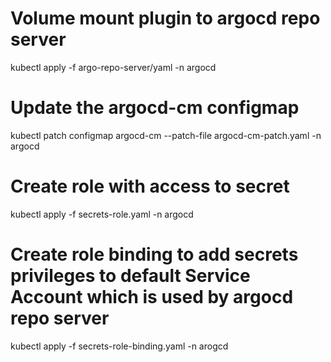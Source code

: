 # Volume mount plugin to argocd repo server
kubectl apply -f argo-repo-server/yaml -n argocd

# Update the argocd-cm configmap
kubectl patch configmap argocd-cm --patch-file argocd-cm-patch.yaml -n argocd

# Create role with access to secret
kubectl apply -f secrets-role.yaml -n argocd

# Create role binding to add secrets privileges to default Service Account which is used by argocd repo server
kubectl apply -f secrets-role-binding.yaml -n arogcd
